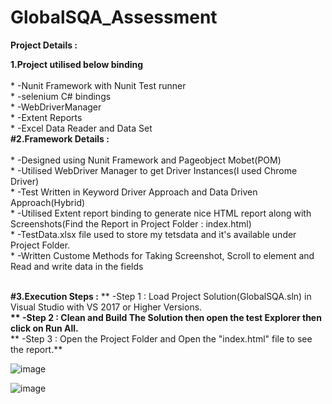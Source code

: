 # GlobalSQA_Assessment

**Project Details :**<br />

**1.Project utilised below binding**<br /><br />
	* -Nunit Framework with Nunit Test runner<br />
	* -selenium C# bindings<br />
	* -WebDriverManager<br />
	* -Extent Reports<br />
	* -Excel Data Reader and Data Set<br />
**#2.Framework Details :**<br /><br />
	* -Designed using Nunit Framework and Pageobject Mobet(POM)<br />
	* -Utilised WebDriver Manager to get Driver Instances(I used Chrome Driver)<br />
	* -Test Written in Keyword Driver Approach and Data Driven Approach(Hybrid)<br />
	* -Utilised Extent report binding to generate nice HTML report along with Screenshots(Find the Report in Project Folder : index.html)<br />
	* -TestData.xlsx file used to store my tetsdata and it's available under Project Folder.<br />
	* -Written Custome Methods for Taking Screenshot, Scroll to element and Read and write data in the fields<br /><br />
	
**#3.Execution Steps :**
	** -Step 1 : Load Project Solution(GlobalSQA.sln) in Visual Studio with VS 2017 or Higher Versions.**<br />
	** -Step 2 : Clean and Build The Solution then open the test Explorer then click on Run All.**<br />
	** -Step 3 : Open the Project Folder and Open the "index.html"  file to see the report.**<br />
  
  ![image](https://user-images.githubusercontent.com/60171351/118930265-d3123580-b945-11eb-8791-7405178df7bf.png)<br />
  
  ![image](https://user-images.githubusercontent.com/60171351/118930338-e6bd9c00-b945-11eb-9034-442bf8eeb646.png)

